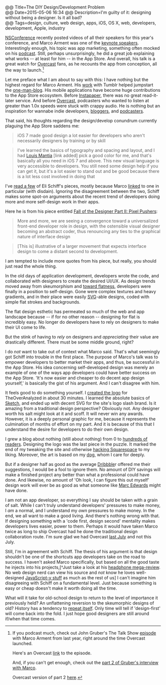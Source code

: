 @@ Title=The DIY Design/Development Problem  
@@ Date=2015-05-06 16:34 
@@ Description=I'm guilty of it: designing without being a designer. Is it all bad?  
@@ Tags=design, culture, web design, apps, iOS, OS X, web, developers, development, Apple, industry  

[NSConference](http://nsconference.com/) recently posted videos of all their speakers for this year's conference, and Marco Arment was one of the [keynote speakers](https://vimeo.com/124349705). Interestingly enough, his topic was app marketing, something often mocked on his [podcast](http://atp.fm). Still, perhaps unsurprisingly, he did a great job explaining what works -- at least for him -- in the App Store. And overall, his talk is a great watch for [Overcast](http://overcast.fm) fans, as he recounts the app from conception, all the way to launch.[^ln]

Let me preface what I am about to say with this: I have nothing but the highest regard for Marco Arment. His [work](https://en.wikipedia.org/wiki/Tumblr#History) with Tumblr helped jumpstart the [one-man-blog](https://duckduckgo.com/?q=one+man+blog). His mobile applications have become huge contributions to the App Store ecosystem. Before [Instapaper](https://itunes.apple.com/us/app/instapaper/id288545208?mt=8&at=1l3vx9s), there was no great read-it-later service. And before [Overcast](https://itunes.apple.com/us/app/overcast-podcast-player/id888422857?mt=8&at=1l3vx9s), podcasters who wanted to listen at greater than 1.0x speeds were stuck with crappy audio. He is nothing but an inspiration for wannabe indie developers, [bloggers](marco.org), and [podcasters](http://atp.fm). 

That said, his thoughts regarding the design/develop conundrum currently plaguing the App Store saddens me:

>iOS 7 made good design a lot easier for developers who aren't necessarily designers by training or by skill

>I've learned the basics of typography and spacing and layout, and I had [Louis Mantia](http://louie.land/) [link added] pick a good color for me, and that's basically all you need in iOS 7 and above. This new visual language is very accessible to developers. You still need some design help if you can get it, but it's a lot easier to stand out and be good because there is a lot less cost involved in doing that

I've [read a few](@@SiteRoot@@/2015/4/8/fall-of-the-designer-part-i-fashionable-nonsense) of Eli Schiff's pieces, mostly because Marco [linked](http://www.marco.org/2015/03/25/censoring-myself-for-apple) to one in particular (with disdain). Ignoring the disagreement between the two, Schiff makes some spot-on arguments about the recent trend of developers doing more and more self-design work in their apps.

Here he is from his piece entitled [Fall of the Designer Part II: Pixel Pushers](http://www.elischiff.com/blog/2015/4/14/fall-of-the-designer-part-ii-pixel-pushers):

>More and more, we are seeing a convergence toward a universalized front-end developer role in design, with the ostensible visual designer becoming an abstract coder, thus renouncing any ties to the graphical nature of interface design

>[This is] illustrative of a larger movement that expects interface design to come a distant second to development.

I am tempted to include more quotes from his piece, but really, you should just read the whole thing. 

In the old days of application development, developers wrote the code, and collaborated with designers to create the desired UI/UX. As design trends moved away from skeumorphism and [toward flatness](http://daringfireball.net/2013/01/the_trend_against_skeuomorphism), developers were finally in a position to self-design. Gone were complex textures and heavy gradients, and in their place were easily [SVG](https://en.wikipedia.org/wiki/SVG)-able designs, coded with simple flat strokes and backgrounds.

The flat design esthetic has permeated so much of the web and app landscape because -- if for no other reason -- designing for flat is incredibly easy. No longer do developers have to rely on designers to make their UI come to life.

But the stink of having to *rely* on designers and *appreciating* their value are drastically different. There must be some middle ground, right?

I do *not* want to take out of context what Marco said. That's what seemingly got Schiff into trouble in the first place. The purpose of Marco's talk was to empower developers to better market their apps, and thus, be successful in the App Store. His idea concerning self-developed design was merely an example of one of the ways app developers could have better success on the App Store. 'It's now easier and cheaper to do decent app design yourself,' is basically the gist of his argument. And I can't disagree with him. 

It feels good to do something yourself. I [created the logo](@@SiteRoot@@/2015/2/5/designing-theoveranalyzed#thelogo) for TheOverAnalyzed in about 30 minutes. I learned the absolute basics of [Sketch](https://itunes.apple.com/us/app/sketch-3/id852320343?mt=12&at=1l3vx9s), and ended up with decent SVG for the site's logo slash brand. Is it amazing from a traditional design perspective? Obviously not. Any designer worth his salt might look at it and scoff. It will never win any awards. However, it is a deeply personal graphic for me, because it represents the culmination of months of effort on my part. And it is because of this that I understand the desire for developers to do their own design. 

I grew a blog about nothing  (still about nothing) from 0 to [hundreds of readers](@@SiteRoot@@/2015/2/6/one-year-later). Designing the logo was the last piece in the puzzle. It marked the end of my tweaking the site and otherwise [hacking Squarespace](@@SiteRoot@@/tags/hacking-squarespace) to my liking. Moreover, the art is based on my [dog](https://twitter.com/smokeythedingo), whom I care for deeply. 

But if a designer half as good as the average [Dribbble](https://dribbble.com/shots)r offered me their suggestions, I would be a fool to ignore them. No amount of DIY savings will make a finished project any better than what a professional could have done. And likewise, no amount of 'Oh look, I can figure this out myself' design work will ever be as good as what someone like [Marc Edwards](http://www.imore.com/marc-edwards-app-design-workflow) might have done.

I am not an app developer, so everything I say should be taken with a grain of salt. While I can't truly understand developers' pressures to make money, I *am* a normal, and I understand my *own* pressures to make money. In the end, we all want to make a good living. And there's nothing wrong with that. If designing something with a 'code first, design second' mentality makes developers lives easier, power to them. Perhaps it would have taken Marco twice as long to ship Overcast had he done the traditional design collaboration route. I'm sure glad we had Overcast [last July](http://www.marco.org/2014/07/16/overcast) and not this July. 

Still, I'm in agreement with Schiff. The thesis of his argument is that design shouldn't be one of the shortcuts app developers take on the road to success. I haven't asked Marco specifically, but based on all the good taste he injects into his projects,[^Just take a look at his [headphone mega-review](http://www.marco.org/headphones-closed-portable). No web design nerd can view his source and *not* know he loves well-designed [JavaScript-y stuff](https://twitter.com/marcoarment/status/574591922372808704) as much as the rest of us] I can't imagine him disagreeing with Schiff on a fundamental level. Just because something is easy or cheap doesn't make it worth doing all the time. 

What will it take for old-school design to return to the level of importance it previously held? An unflattening reversion to the skeumorphic designs of old? History has a tendency to [repeat itself](http://elitedaily.com/life/tbt-five-90s-fashion-trends-that-are-totally-back-in-style/). Only time will tell if 'design-first' will come back into the fold. I just hope good designers are still around if/when that time comes.

[^ln]: If you podcast much, check out John Gruber's The Talk Show [episode](http://daringfireball.net/thetalkshow/2014/07/19/ep-088) with Marco Arment from last year, right around the time Overcast launched. 

	Here's an Overcast [link](https://overcast.fm/+BtuxswjuQ) to the episode. 

	And, if you can't get enough, check out the [part 2 of Gruber's interview with Marco](http://daringfireball.net/thetalkshow/2014/07/19/ep-089).
	
	Overcast version of part 2 [here](https://overcast.fm/+BtuxpJ6IA).
